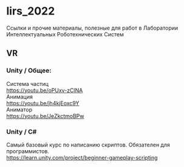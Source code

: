 # lirs_2022
Ссылки и прочие материалы, полезные для работ в Лаборатории Интеллектуальных Роботехнических Систем

## VR
### Unity / Общее:  
Система частиц  
https://youtu.be/oPUxv-zClNA  
Анимация  
https://youtu.be/jh4kjEoxc9Y  
Аниматор  
https://youtu.be/JeZkctmoBPw  
### Unity / C#  
Самый базовый курс по написанию скриптов. Обязателен для программистов.  
https://learn.unity.com/project/beginner-gameplay-scripting  
